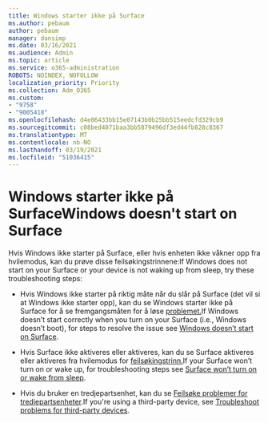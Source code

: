 ```yaml
---
title: Windows starter ikke på Surface
ms.author: pebaum
author: pebaum
manager: dansimp
ms.date: 03/16/2021
ms.audience: Admin
ms.topic: article
ms.service: o365-administration
ROBOTS: NOINDEX, NOFOLLOW
localization_priority: Priority
ms.collection: Adm_O365
ms.custom:
- "9758"
- "9005418"
ms.openlocfilehash: d4e86433bb15e07143b0b25bb515eedcfd329cb9
ms.sourcegitcommit: c08bed4071baa3bb5879496df3ed44fb828c8367
ms.translationtype: MT
ms.contentlocale: nb-NO
ms.lasthandoff: 03/19/2021
ms.locfileid: "51036415"
---
```

# <a name="windows-doesnt-start-on-surface"></a><span data-ttu-id="bc519-102">Windows starter ikke på Surface</span><span class="sxs-lookup"><span data-stu-id="bc519-102">Windows doesn't start on Surface</span></span>

<span data-ttu-id="bc519-103">Hvis Windows ikke starter på Surface, eller hvis enheten ikke våkner opp fra hvilemodus, kan du prøve disse feilsøkingstrinnene:</span><span class="sxs-lookup"><span data-stu-id="bc519-103">If Windows does not start on your Surface or your device is not waking up from sleep, try these troubleshooting steps:</span></span>

- <span data-ttu-id="bc519-104">Hvis Windows ikke starter på riktig måte når du slår på Surface (det vil si at Windows ikke starter opp), kan du se Windows starter ikke på Surface for å se fremgangsmåten for å løse [problemet.](https://support.microsoft.com/surface/windows-doesn-t-start-on-surface-3dd47ea1-472a-4514-c8e1-ff81bd72be5c)</span><span class="sxs-lookup"><span data-stu-id="bc519-104">If Windows doesn’t start correctly when you turn on your Surface (i.e., Windows doesn’t boot), for steps to resolve the issue see [Windows doesn’t start on Surface](https://support.microsoft.com/surface/windows-doesn-t-start-on-surface-3dd47ea1-472a-4514-c8e1-ff81bd72be5c).</span></span>

- <span data-ttu-id="bc519-105">Hvis Surface ikke aktiveres eller aktiveres, kan du se Surface aktiveres eller aktiveres fra hvilemodus for [feilsøkingstrinn.](https://support.microsoft.com/surface/surface-won-t-turn-on-or-wake-from-sleep-1e181652-3db8-5ca1-9649-7390fafb102a)</span><span class="sxs-lookup"><span data-stu-id="bc519-105">If your Surface won’t turn on or wake up, for troubleshooting steps see [Surface won’t turn on or wake from sleep](https://support.microsoft.com/surface/surface-won-t-turn-on-or-wake-from-sleep-1e181652-3db8-5ca1-9649-7390fafb102a).</span></span>

- <span data-ttu-id="bc519-106">Hvis du bruker en tredjepartsenhet, kan du se [Feilsøke problemer for tredjepartsenheter](https://support.microsoft.com/topic/b6f3408d-dac9-43e2-82f6-e620ca783636).</span><span class="sxs-lookup"><span data-stu-id="bc519-106">If you're using a third-party device, see [Troubleshoot problems for third-party devices](https://support.microsoft.com/topic/b6f3408d-dac9-43e2-82f6-e620ca783636).</span></span>

